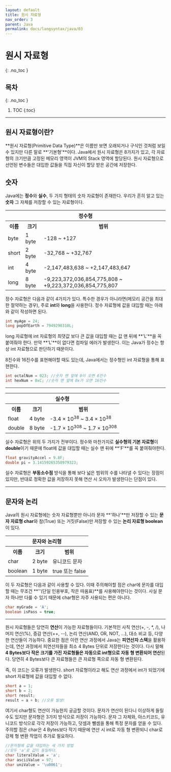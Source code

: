```yaml
---
layout: default
title: 원시 자료형
nav_order: 3
parent: Java
permalink: docs/langsyntax/java/03
---
```


# 원시 자료형
{: .no_toc }

## 목차
{: .no_toc }

1. TOC
{:toc}

---

## 원시 자료형이란?
**원시 자료형(Primitive Data Type)**은 이름만 보면 오래되거나 구식인 것처럼 보일 수 있지만 다른 말로 **'기본형'**이다. Java에서 원시 자료형은 8가지가 있고, 각 자료형의 크기만큼 고정된 메모리 영역이 JVM의 Stack 영역에 할당된다. 원시 자료형으로 선언된 변수들은 대입한 값들을 직접 자신이 할당 받은 공간에 저장한다.

## 숫자
Java에는 **정수**와 **실수**, 두 가지 형태의 숫자 자료형이 존재한다. 우리가 흔히 알고 있는 **숫자** 그 자체를 저장할 수 있는 자료형이다.

<table>
    <tr>
        <th colspan="3">정수형</th>
    </tr>
    <tr>
        <th>이름</th>
        <th>크기</th>
        <th>범위</th>
    </tr>
    <tr>
        <td>byte</td>
        <td>1 byte</td>
        <td>-128 ~ +127</td>
    </tr>
    <tr>
        <td>short</td>
        <td>2 byte</td>
        <td>-32,768 ~ +32,767</td>
    </tr>
    <tr>
        <td>int</td>
        <td>4 byte</td>
        <td>-2,147,483,638 ~ +2,147,483,647</td>
    </tr>
    <tr>
        <td>long</td>
        <td>8 byte</td>
        <td>-9,223,372,036,854,775,808 ~ +9,223,372,036,854,775,807</td>
    </tr>
</table>

정수 자료형은 다음과 같이 4가지가 있다. 특수한 경우가 아니라면(메모리 공간을 최대한 절약하는 경우), 주로 **int**와 **long**을 사용한다. 정수 자료형에 값을 대입할 때는 아래와 같이 작성하면 된다.

```java
int myAge = 24;
long popOfEarth = 7949290310L;
```

long 자료형에 int 자료형의 최댓값 보다 큰 값을 대입할 때는 값 맨 뒤에 **'L'**을 꼭 붙여줘야 한다. 만약 **'L'**이 없다면 컴파일 에러가 발생한다. 이는 Java가 정수는 항상 int 자료형으로 판단하기 때문이다.

8진수와 16진수를 표현해야할 때도 있는데, Java에서는 정수형인 int 자료형을 통해 표현한다.

```java
int octalNum = 023; //숫자 맨 앞에 0이 오면 8진수
int hexNum = 0xC; //숫자 맨 앞에 0x가 오면 16진수
```

---

<table>
    <tr>
        <th colspan="3">실수형</th>
    </tr>
    <tr>
        <th>이름</th>
        <th>크기</th>
        <th>범위</th>
    </tr>
    <tr>
        <td>float</td>
        <td>4 byte</td>
        <td>-3.4 × 10<sup>38</sup> ~ 3.4 × 10<sup>38</sup></td>
    </tr>
    <tr>
        <td>double</td>
        <td>8 byte</td>
        <td>-1.7 × 10<sup>308</sup> ~ 1.7 × 10<sup>308</sup></td>
    </tr>
</table>

실수 자료형은 위의 두 가지가 전부이다. 정수와 마찬가지로 **실수형의 기본 자료형**이 **double**이기 때문에 float에 값을 대입할 때는 실수 맨 뒤에 **'F'**를 꼭 붙여줘야한다.

```java
float gravityAccel = 9.8F;
double pi = 3.14159265358979323;
```

실수 자료형은 **부동소수점** 방식을 통해 보다 넓은 범위의 수를 나타낼 수 있다는 장점이 있지만, 반대로 정확한 값을 저장하지 못해 연산 시 오차가 발생한다는 단점이 있다.

---

## 문자와 논리
Java의 원시 자료형에는 숫자 자료형뿐만 아니라 문자 **'하나'**만 저장할 수 있는 **문자 자료형 char**와 참(True) 또는 거짓(False)만 저장할 수 있는 **논리 자료형 boolean**이 있다.

<table>
    <tr>
        <th colspan="3">문자와 논리형</th>
    </tr>
    <tr>
        <th>이름</th>
        <th>크기</th>
        <th>범위</th>
    </tr>
    <tr>
        <td>char</td>
        <td>2 byte</td>
        <td>유니코드 문자</td>
    </tr>
    <tr>
        <td>boolean</td>
        <td>1 byte</td>
        <td>true 또는 false</sup></td>
    </tr>
</table>

이 두 자료형은 다음과 같이 사용할 수 있다. 이때 주의해야할 점은 char에 문자를 대입할 때는 무조건 **''(단일 인용부호, 작은 따옴표)**를 사용해야한다는 것이다. 사실 문자 하나만 다룰 수 있기 때문에 char형은 자주 사용되는 편은 아니다.

```java
char myGrade = 'A';
boolean isPass = true;
```

---

원시 자료형들은 당연히 **연산**이 가능한 자료형들이다. 기본적인 사칙 연산(+, -, *, /), 나머지 연산(%), 증감 연산(++, --), 논리 연산(AND, OR, NOT, ...), 대소 비교 등, 다양한 연산들이 가능하다. 중요한 점은 이런 연산 과정에서 Java는 **피연산자 스택**을 활용하는데, 연산 과정에서 피연산자들을 최소 4 Bytes 단위로 저장한다는 것이다. 다시 말해 **4 Bytes보다 작은 크기를 가진 자료형들은 자동으로 int형으로 자동 형 변환되어 연산**된다. 당연히 4 Bytes보다 큰 자료형들은 큰 자료형 쪽으로 자동 형 변환된다.

즉, 이 코드는 오류가 발생한다. short 자료형이라고 해도 연산 과정에서 int가 되었기에 short 자료형에 값을 대입할 수 없다.

```java
short a = 1;
short b = 2;
short result;
result = a + b; //오류 발생!
```

여기서 char형도 연산이 가능한지 궁금할 것이다. 문자가 연산이 된다니 이상하게 들릴 수도 있지만 문자형은 3가지 방식으로 저장이 가능하다. 문자 그 자체와, 아스키코드, 유니코드 방식으로 각각 저장이 가능하고, 덧셈과 뺄셈을 통해 특정 문자를 얻을 수 있다. 주의할 점은 char은 4 Bytes보다 작기 때문에 연산 시 int로 자동 형 변환되니 char로 강제 형 변환 작업이 추가로 필요하다.

```java
//문자형에 값을 대입하는 세 가지 방법
//모두 'a'로 값이 동일하다.
char literalValue = 'a';
char asciiValue = 97;
char uniValue = '\u0061';
```
